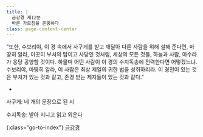 ```yaml
---
title: |
  금강경 제12분
  바른 가르침을 존중하다
class: page-content-center
---
```


"또한, 수보리야,
이 경 속에서 사구게를 받고 깨달아 다른 사람을 위해 설해 준다면,
마땅히 알라, 이곳이 부처의 탑이고 사당인 것처럼,
세상의 모든 것들, 하늘과 사람, 아수라가 응당 공양할 것이다.
하물며 어떤 사람이 이 경의 수지독송에 전력한다면 어떻겠느냐.
수보리야, 마땅히 알라, 이 사람은 최상 제일의 귀한 법을 성취하리라.
이 경전이 있는 것은 부처가 있는 것과 같고,
존경 받는 제자들이 있는 것과 같다."

*

사구게: 네 개의 문장으로 된 시

수지독송: 받아 지니고 읽고 외운다

{:class="go-to-index"}
[금강경](index)